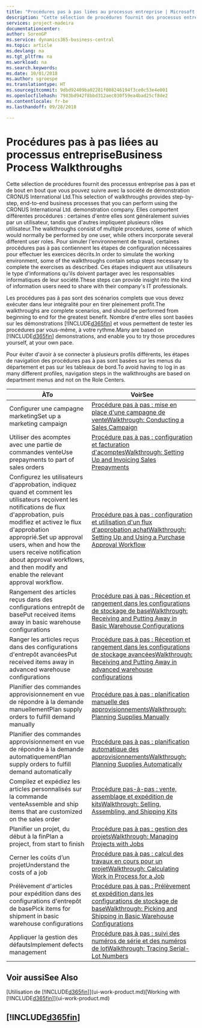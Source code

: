```yaml
---
title: "Procédures pas à pas liées au processus entreprise | Microsoft Docs"
description: "Cette sélection de procédures fournit des processus entreprise pas à pas et de bout en bout que vous pouvez suivre avec la société de démonstration CRONUS International Ltd. Elles comportent différentes procédures : certaines d'entre elles sont généralement suivies par un utilisateur, tandis que d'autres impliquent plusieurs rôles utilisateur. Pour simuler l'environnement de travail, certaines procédures pas à pas contiennent les étapes de configuration nécessaires pour effectuer les exercices décrits. Ces étapes indiquent aux utilisateurs le type d'informations qu'ils doivent partager avec les responsables informatiques de leur société."
services: project-madeira
documentationcenter: 
author: SorenGP
ms.service: dynamics365-business-central
ms.topic: article
ms.devlang: na
ms.tgt_pltfrm: na
ms.workload: na
ms.search.keywords: 
ms.date: 10/01/2018
ms.author: sgroespe
ms.translationtype: HT
ms.sourcegitcommit: 9dbd92409ba02281f008246194f3ce0c53e4e001
ms.openlocfilehash: 7983bd942f8bbd312aec030f59ea4bad25cf8de2
ms.contentlocale: fr-be
ms.lasthandoff: 09/28/2018

---
```

# <a name="business-process-walkthroughs"></a><span data-ttu-id="69640-106">Procédures pas à pas liées au processus entreprise</span><span class="sxs-lookup"><span data-stu-id="69640-106">Business Process Walkthroughs</span></span>
<span data-ttu-id="69640-107">Cette sélection de procédures fournit des processus entreprise pas à pas et de bout en bout que vous pouvez suivre avec la société de démonstration CRONUS International Ltd.</span><span class="sxs-lookup"><span data-stu-id="69640-107">This selection of walkthroughs provides step-by-step, end-to-end business processes that you can perform using the CRONUS International Ltd. demonstration company.</span></span> <span data-ttu-id="69640-108">Elles comportent différentes procédures : certaines d'entre elles sont généralement suivies par un utilisateur, tandis que d'autres impliquent plusieurs rôles utilisateur.</span><span class="sxs-lookup"><span data-stu-id="69640-108">The walkthroughs consist of multiple procedures, some of which would normally be performed by one user, while others incorporate several different user roles.</span></span> <span data-ttu-id="69640-109">Pour simuler l'environnement de travail, certaines procédures pas à pas contiennent les étapes de configuration nécessaires pour effectuer les exercices décrits.</span><span class="sxs-lookup"><span data-stu-id="69640-109">In order to simulate the working environment, some of the walkthroughs contain setup steps necessary to complete the exercises as described.</span></span> <span data-ttu-id="69640-110">Ces étapes indiquent aux utilisateurs le type d'informations qu'ils doivent partager avec les responsables informatiques de leur société.</span><span class="sxs-lookup"><span data-stu-id="69640-110">These steps can provide insight into the kind of information users need to share with their company's IT professionals.</span></span>  

 <span data-ttu-id="69640-111">Les procédures pas à pas sont des scénarios complets que vous devez exécuter dans leur intégralité pour en tirer pleinement profit.</span><span class="sxs-lookup"><span data-stu-id="69640-111">The walkthroughs are complete scenarios, and should be performed from beginning to end for the greatest benefit.</span></span> <span data-ttu-id="69640-112">Nombre d'entre elles sont basées sur les démonstrations [!INCLUDE[d365fin](includes/d365fin_md.md)] et vous permettent de tester les procédures par vous-même, à votre rythme.</span><span class="sxs-lookup"><span data-stu-id="69640-112">Many are based on [!INCLUDE[d365fin](includes/d365fin_md.md)] demonstrations, and enable you to try those procedures yourself, at your own pace.</span></span>  

 <span data-ttu-id="69640-113">Pour éviter d'avoir à se connecter à plusieurs profils différents, les étapes de navigation des procédures pas à pas sont basées sur les menus du département et pas sur les tableaux de bord.</span><span class="sxs-lookup"><span data-stu-id="69640-113">To avoid having to log in as many different profiles, navigation steps in the walkthroughs are based on department menus and not on the Role Centers.</span></span>  

|<span data-ttu-id="69640-114">À</span><span class="sxs-lookup"><span data-stu-id="69640-114">To</span></span>|<span data-ttu-id="69640-115">Voir</span><span class="sxs-lookup"><span data-stu-id="69640-115">See</span></span>|  
|--------|---------|  
|<span data-ttu-id="69640-116">Configurer une campagne marketing</span><span class="sxs-lookup"><span data-stu-id="69640-116">Set up a marketing campaign</span></span>|[<span data-ttu-id="69640-117">Procédure pas à pas : mise en place d'une campagne de vente</span><span class="sxs-lookup"><span data-stu-id="69640-117">Walkthrough: Conducting a Sales Campaign</span></span>](walkthrough-conducting-a-sales-campaign.md)|  
|<span data-ttu-id="69640-118">Utiliser des acomptes avec une partie de commandes vente</span><span class="sxs-lookup"><span data-stu-id="69640-118">Use prepayments to part of sales orders</span></span>|[<span data-ttu-id="69640-119">Procédure pas à pas : configuration et facturation d'acomptes</span><span class="sxs-lookup"><span data-stu-id="69640-119">Walkthrough: Setting Up and Invoicing Sales Prepayments</span></span>](walkthrough-setting-up-and-invoicing-sales-prepayments.md)|  
|<span data-ttu-id="69640-120">Configurez les utilisateurs d'approbation, indiquez quand et comment les utilisateurs reçoivent les notifications de flux d'approbation, puis modifiez et activez le flux d'approbation approprié.</span><span class="sxs-lookup"><span data-stu-id="69640-120">Set up approval users, when and how the users receive notification about approval workflows, and then modify and enable the relevant approval workflow.</span></span>|[<span data-ttu-id="69640-121">Procédure pas à pas : configuration et utilisation d'un flux d'approbation achat</span><span class="sxs-lookup"><span data-stu-id="69640-121">Walkthrough: Setting Up and Using a Purchase Approval Workflow</span></span>](walkthrough-setting-up-and-using-a-purchase-approval-workflow.md)|  
|<span data-ttu-id="69640-122">Rangement des articles reçus dans des configurations entrepôt de base</span><span class="sxs-lookup"><span data-stu-id="69640-122">Put received items away in basic warehouse configurations</span></span>|[<span data-ttu-id="69640-123">Procédure pas à pas : Réception et rangement dans les configurations de stockage de base</span><span class="sxs-lookup"><span data-stu-id="69640-123">Walkthrough: Receiving and Putting Away in Basic Warehouse Configurations</span></span>](walkthrough-receiving-and-putting-away-in-basic-warehousing.md)|  
|<span data-ttu-id="69640-124">Ranger les articles reçus dans des configurations d'entrepôt avancées</span><span class="sxs-lookup"><span data-stu-id="69640-124">Put received items away in advanced warehouse configurations</span></span>|[<span data-ttu-id="69640-125">Procédure pas à pas : Réception et rangement dans les configurations de stockage avancées</span><span class="sxs-lookup"><span data-stu-id="69640-125">Walkthrough: Receiving and Putting Away in advanced warehouse configurations</span></span>](walkthrough-receiving-and-putting-away-in-advanced-warehousing.md)|  
|<span data-ttu-id="69640-126">Planifier des commandes approvisionnement en vue de répondre à la demande manuellement</span><span class="sxs-lookup"><span data-stu-id="69640-126">Plan supply orders to fulfill demand manually</span></span>|[<span data-ttu-id="69640-127">Procédure pas à pas : planification manuelle des approvisionnements</span><span class="sxs-lookup"><span data-stu-id="69640-127">Walkthrough: Planning Supplies Manually</span></span>](walkthrough-planning-supplies-manually.md)|  
|<span data-ttu-id="69640-128">Planifier des commandes approvisionnement en vue de répondre à la demande automatiquement</span><span class="sxs-lookup"><span data-stu-id="69640-128">Plan supply orders to fulfill demand automatically</span></span>|[<span data-ttu-id="69640-129">Procédure pas à pas : planification automatique des approvisionnements</span><span class="sxs-lookup"><span data-stu-id="69640-129">Walkthrough: Planning Supplies Automatically</span></span>](walkthrough-planning-supplies-automatically.md)|  
|<span data-ttu-id="69640-130">Compilez et expédiez les articles personnalisés sur la commande vente</span><span class="sxs-lookup"><span data-stu-id="69640-130">Assemble and ship items that are customized on the sales order</span></span>|[<span data-ttu-id="69640-131">Procédure pas-à-pas : vente, assemblage et expédition de kits</span><span class="sxs-lookup"><span data-stu-id="69640-131">Walkthrough: Selling, Assembling, and Shipping Kits</span></span>](walkthrough-selling-assembling-and-shipping-kits.md)|  
|<span data-ttu-id="69640-132">Planifier un projet, du début à la fin</span><span class="sxs-lookup"><span data-stu-id="69640-132">Plan a project, from start to finish</span></span>|[<span data-ttu-id="69640-133">Procédure pas à pas : gestion des projets</span><span class="sxs-lookup"><span data-stu-id="69640-133">Walkthrough: Managing Projects with Jobs</span></span>](walkthrough-managing-projects-with-jobs.md)|  
|<span data-ttu-id="69640-134">Cerner les coûts d’un projet</span><span class="sxs-lookup"><span data-stu-id="69640-134">Understand the costs of a job</span></span>|[<span data-ttu-id="69640-135">Procédure pas à pas : calcul des travaux en cours pour un projet</span><span class="sxs-lookup"><span data-stu-id="69640-135">Walkthrough: Calculating Work in Process for a Job</span></span>](walkthrough-calculating-work-in-process-for-a-job.md)|  
|<span data-ttu-id="69640-136">Prélèvement d'articles pour expédition dans des configurations d'entrepôt de base</span><span class="sxs-lookup"><span data-stu-id="69640-136">Pick items for shipment in basic warehouse configurations</span></span>|[<span data-ttu-id="69640-137">Procédure pas à pas : Prélèvement et expédition dans les configurations de stockage de base</span><span class="sxs-lookup"><span data-stu-id="69640-137">Walkthrough: Picking and Shipping in Basic Warehouse Configurations</span></span>](walkthrough-picking-and-shipping-in-basic-warehousing.md)|  
|<span data-ttu-id="69640-138">Appliquer la gestion des défauts</span><span class="sxs-lookup"><span data-stu-id="69640-138">Implement defects management</span></span>|[<span data-ttu-id="69640-139">Procédure pas à pas : suivi des numéros de série et des numéros de lot</span><span class="sxs-lookup"><span data-stu-id="69640-139">Walkthrough: Tracing Serial-Lot Numbers</span></span>](walkthrough-tracing-serial-lot-numbers.md)|  

## <a name="see-also"></a><span data-ttu-id="69640-140">Voir aussi</span><span class="sxs-lookup"><span data-stu-id="69640-140">See Also</span></span>
<span data-ttu-id="69640-141">[Utilisation de [!INCLUDE[d365fin](includes/d365fin_md.md)]](ui-work-product.md)</span><span class="sxs-lookup"><span data-stu-id="69640-141">[Working with [!INCLUDE[d365fin](includes/d365fin_md.md)]](ui-work-product.md)</span></span>  

## [!INCLUDE[d365fin](includes/free_trial_md.md)]  
 

